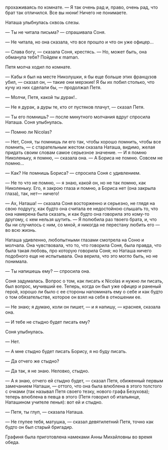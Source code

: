 прохаживаясь по комнате. — Я так очень рад и, право, очень рад, что брат так отличился. Все вы нюни! Ничего не понимаете.

Наташа улыбнулась сквозь слезы.

— Ты не читала письма? — спрашивала Соня.

— Не читала, но она сказала, что все прошло и что он уже офицер…

— Слава богу, — сказала Соня, крестясь. — Но, может быть, она обманула тебя? Пойдем к maman.

Петя молча ходил по комнате.

— Кабы я был на месте Николушки, я бы еще больше этих французов убил, — сказал он, — такие они мерзкие! Я бы их побил столько, что кучу из них сделали бы, — продолжал Петя.

— Молчи, Петя, какой ты дурак!..

— Не я дурак, а дуры те, кто от пустяков плачут, — сказал Петя.

— Ты его помнишь? — после минутного молчания вдруг спросила Наташа. Соня улыбнулась.

— Помню ли Nicolas?

— Нет, Соня, ты помнишь ли его так, чтобы хорошо помнить, чтобы все помнить, — с старательным жестом сказала Наташа, видимо, желая придать своим словам самое серьезное значение. — И я помню Николеньку, я помню, — сказала она. — А Бориса не помню. Совсем не помню…

— Как? Не помнишь Бориса? — спросила Соня с удивлением.

— Не то что не помню, — я знаю, какой он, но не так помню, как Николеньку. Его, я закрою глаза и помню, а Бориса нет (она закрыла глаза), так, нет— ничего!

— Ах, Наташа! — сказала Соня восторженно и серьезно, не глядя на свою подругу, как будто она считала ее недостойною слышать то, что она намерена была сказать, и как будто она говорила это кому-то другому, с кем нельзя шутить. — Я полюбила раз твоего брата, и, что бы ни случилось с ним, со мной, *я* никогда не перестану любить его — во всю жизнь.

Наташа удивленно, любопытными глазами смотрела на Соню и молчала. Она чувствовала, что то, что говорила Соня, была правда, что была такая любовь, про которую говорила Соня; но Наташа ничего подобного еще не испытывала. Она верила, что это могло быть, но не понимала.

— Ты напишешь ему? — спросила она.

Соня задумалась. Вопрос о том, как писать к Nicolas и нужно ли писать, был вопрос, мучивший ее. Теперь, когда он был уже офицер и раненый герой, хорошо ли было с ее стороны напоминать ему о себе и как будто о том обязательстве, которое он взял на себя в отношении ее.

— Не знаю; я думаю, коли он пишет, — и я напишу, — краснея, сказала она.

— И тебе не стыдно будет писать ему?

Соня улыбнулась.

— Нет.

— А мне стыдно будет писать Борису, я но буду писать.

— Да отчего же стыдно?

— Да так, я не знаю. Неловко, стыдно.

— А я знаю, отчего ей стыдно будет, — сказал Петя, обиженный первым замечанием Наташи, — оттого, что она была влюблена в этого толстого с очками (так называл Петя своего тезку, нового графа Безухова); теперь влюблена в певца в этого (Петя говорил об итальянце, Наташином учителе пенья): вот ей и стыдно.

— Петя, ты глуп, — сказала Наташа.

— Не глупее тебя, матушка, — сказал девятилетний Петя, точно как будто он был старый бригадир.

Графиня была приготовлена намеками Анны Михайловны во время обеда.

